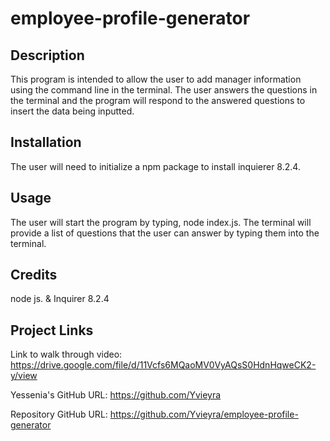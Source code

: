 # employee-profile-generator

## Description 
This program is intended to allow the user to add manager information using the command line in the terminal. The user answers the questions in the terminal and the program will respond to the answered questions to insert the data being inputted. 

## Installation 
The user will need to initialize a npm package to install inquierer 8.2.4. 

## Usage 
The user will start the program by typing, node index.js. The terminal will provide a list of questions that the user can answer by typing them into the terminal.

## Credits 
node js. & Inquirer 8.2.4

## Project Links 
Link to walk through video: https://drive.google.com/file/d/11Vcfs6MQaoMV0VyAQsS0HdnHqweCK2-y/view

Yessenia's GitHub URL: https://github.com/Yvieyra

Repository GitHub URL: https://github.com/Yvieyra/employee-profile-generator